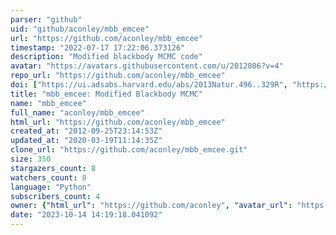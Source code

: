 ```yaml
---
parser: "github"
uid: "github/aconley/mbb_emcee"
url: "https://github.com/aconley/mbb_emcee"
timestamp: "2022-07-17 17:22:06.373126"
description: "Modified blackbody MCMC code"
avatar: "https://avatars.githubusercontent.com/u/2012806?v=4"
repo_url: "https://github.com/aconley/mbb_emcee"
doi: ["https://ui.adsabs.harvard.edu/abs/2013Natur.496..329R", "https://ui.adsabs.harvard.edu/abs/2016ascl.soft02020C/abstract"]
title: "mbb_emcee: Modified Blackbody MCMC"
name: "mbb_emcee"
full_name: "aconley/mbb_emcee"
html_url: "https://github.com/aconley/mbb_emcee"
created_at: "2012-09-25T23:14:53Z"
updated_at: "2020-03-19T11:14:35Z"
clone_url: "https://github.com/aconley/mbb_emcee.git"
size: 350
stargazers_count: 8
watchers_count: 8
language: "Python"
subscribers_count: 4
owner: {"html_url": "https://github.com/aconley", "avatar_url": "https://avatars.githubusercontent.com/u/2012806?v=4", "login": "aconley", "type": "User"}
date: "2023-10-14 14:19:18.041092"
---
```

